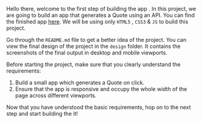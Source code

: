 Hello there, welcome to the first step of building the app . In this project, we are going to build an app that generates a Quote using an API. You can find the finished app [here](https://quote-gen-app-subramanyarao11.vercel.app/). We will be using only `HTML5` , `CSS3` & `JS` to build this project.

Go through the `README.md` file to get a better idea of the project. You can view the final design of the project in the `design` folder. It contains the screenshots of the final output in desktop and mobile viewports.

Before starting the project, make sure that you clearly understand the requirements:

1. Build a small app which generates a Quote on click.
2. Ensure that the app is responsive and occupy the whole width of the page across different viewports.


Now that you have understood the basic requirements, hop on to the next step and start building the it!
